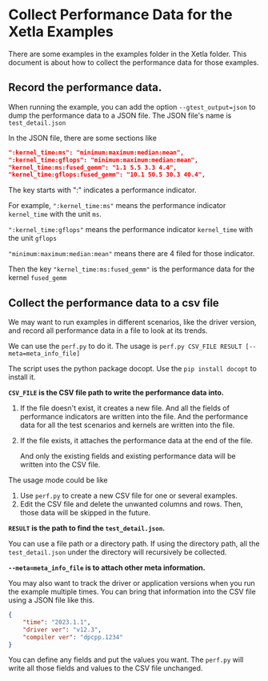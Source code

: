 # Collect Performance Data for the Xetla Examples

There are some examples in the examples folder in the Xetla folder. This document is about how to collect the performance data for those examples.

## Record the performance data.

When running the example, you can add the option `--gtest_output=json` to dump the performance data to a JSON file. The JSON file's name is `test_detail.json`

In the JSON file, there are some sections like 

```json
":kernel_time:ms": "minimum:maximum:median:mean",
":kernel_time:gflops": "minimum:maximum:median:mean",
"kernel_time:ms:fused_gemm": "1.1 5.5 3.3 4.4",
"kernel_time:gflops:fused_gemm": "10.1 50.5 30.3 40.4",

```

The key starts with ":" indicates a performance indicator. 

For example, `":kernel_time:ms"` means the performance indicator `kernel_time` with the unit `ms`.

`":kernel_time:gflops"` means the performance indicator `kernel_time` with the unit `gflops`

`"minimum:maximum:median:mean"` means there are 4 filed for those indicator.

Then the key `"kernel_time:ms:fused_gemm"` is the performance data for the kernel `fused_gemm`

## Collect the performance data to a csv file

We may want to run examples in different scenarios, like the driver version, and record all performance data in a file to look at its trends.

We can use the `perf.py` to do it. The usage is `perf.py CSV_FILE RESULT [--meta=meta_info_file]`

The script uses the python package docopt. Use the `pip install docopt` to install it.

**`CSV_FILE` is the CSV file path to write the performance data into.** 

1. If the file doesn't exist, it creates a new file. And all the fields of performance indicators are written into the file. And the performance data for all the test scenarios and kernels are written into the file.

2. If the file exists, it attaches the performance data at the end of the file.

   And only the existing fields and existing performance data will be written into the CSV file.

The usage mode could be like

1. Use `perf.py` to create a new CSV file for one or several examples.
2. Edit the CSV file and delete the unwanted columns and rows. Then, those data will be skipped in the future.

**`RESULT` is the path to find the `test_detail.json`.** 

You can use a file path or a directory path. If using the directory path, all the  `test_detail.json` under the directory will recursively be collected.

**`--meta=meta_info_file` is to attach other meta information.**

You may also want to track the driver or application versions when you run the example multiple times. You can bring that information into the CSV file using a JSON file like this.

```json
{
    "time": "2023.1.1",
    "driver ver": "v12.3",
    "compiler ver": "dpcpp.1234"
}
```

You can define any fields and put the values you want. The `perf.py` will write all those fields and values to the CSV file unchanged. 

